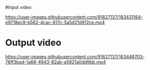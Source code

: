 #Input video

https://user-images.githubusercontent.com/91827137/183431164-e9718ec9-b562-4cac-817c-5a5d21d912ce.mp4

# Output video



https://user-images.githubusercontent.com/91827137/183448703-78ff3bad-1a68-4943-82ab-a5921a0dd9bb.mp4

